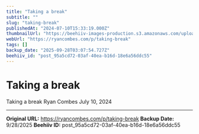 ```yaml
---
title: "Taking a break"
subtitle: ""
slug: "taking-break"
publishedAt: "2024-07-10T15:33:19.000Z"
thumbnailUrl: "https://beehiiv-images-production.s3.amazonaws.com/uploads/publication/thumbnail/d7682eb0-5603-434c-8b88-35690c42c08a/landscape_20200526_093814.jpg"
webUrl: "https://ryancombes.com/p/taking-break"
tags: []
backup_date: "2025-09-28T03:07:54.727Z"
beehiiv_id: "post_95a5cd72-03af-40ea-b16d-18e6a56ddc55"
---
```


# Taking a break



Taking a break Ryan Combes July 10, 2024

---

**Original URL:** https://ryancombes.com/p/taking-break
**Backup Date:** 9/28/2025
**Beehiiv ID:** post_95a5cd72-03af-40ea-b16d-18e6a56ddc55
